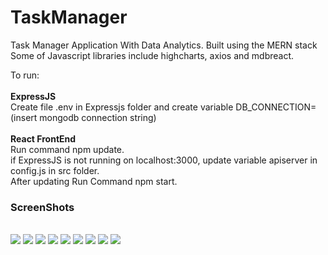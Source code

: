 # TaskManager
Task Manager Application With Data Analytics. Built using the MERN stack 
Some of Javascript libraries include highcharts, axios and mdbreact.

To run: <br />
<br />
<strong>ExpressJS</strong> <br />
Create file .env in Expressjs folder and create variable DB_CONNECTION=(insert mongodb connection string)  <br />
<br />
<strong>React FrontEnd </strong>  <br />
Run command npm update.  <br />
if ExpressJS is not running on localhost:3000, update variable apiserver in config.js in src folder.  <br />
After updating Run Command npm start.  <br />


<h3>ScreenShots</h3> <br />
<img src="https://user-images.githubusercontent.com/60685286/104929231-93126480-59de-11eb-980e-9f011ce4823c.png" />
<img src="https://user-images.githubusercontent.com/60685286/104929236-94dc2800-59de-11eb-8aa8-2afc139ba299.png" />
<img src="https://user-images.githubusercontent.com/60685286/104929237-94dc2800-59de-11eb-8341-5f9cff2c0c23.png" />
<img src="https://user-images.githubusercontent.com/60685286/104929238-9574be80-59de-11eb-9d42-9527d504bb32.png" />
<img src="https://user-images.githubusercontent.com/60685286/104929239-960d5500-59de-11eb-9f2e-254fc7d6324e.png" />
<img src="https://user-images.githubusercontent.com/60685286/104929242-960d5500-59de-11eb-998e-2dd450684276.png" />
<img src="https://user-images.githubusercontent.com/60685286/104929249-973e8200-59de-11eb-95fe-48e28050972d.png" />
<img src="https://user-images.githubusercontent.com/60685286/104929244-96a5eb80-59de-11eb-9a0c-87ad9f8e6d85.png" />
<img src="https://user-images.githubusercontent.com/60685286/104929247-973e8200-59de-11eb-8542-da86741875bc.png" />
